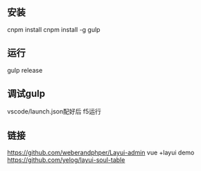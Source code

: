 



## 安装
cnpm install 
cnpm install -g gulp


## 运行
gulp release

## 调试gulp
vscode/launch.json配好后
f5运行

## 链接
https://github.com/weberandphper/Layui-admin  vue +layui demo
https://github.com/yelog/layui-soul-table 